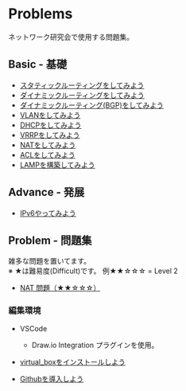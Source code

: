 # Problems

ネットワーク研究会で使用する問題集。

## Basic - 基礎

* [スタティックルーティングをしてみよう](basic_routing01/README.md)
* [ダイナミックルーティングをしてみよう](basic_routing02/README.md)
* [ダイナミックルーティング(BGP)をしてみよう](basic_routing03/README.md)
* [VLANをしてみよう](basic_vlan01/README.md)
* [DHCPをしてみよう](basic_dhcp01/README.md)
* [VRRPをしてみよう](basic_vrrp01/README.md)
* [NATをしてみよう](basic_nat01/README.md)
* [ACLをしてみよう](basic_acl01/README.md)
* [LAMPを構築してみよう](basic_server01/README.md)


## Advance - 発展

* [IPv6やってみよう](advance_ipv601/README.md)


## Problem - 問題集

雑多な問題を置いてます。</br>※ ★は難易度(Difficult)です。
  例★★☆☆☆ = Level 2

* [NAT 問題（★★☆☆☆）](nat/README.md)






### 編集環境

- VSCode
  - Draw.io Integration プラグインを使用。
- [virtual_boxをインストールしよう](virtual_box_install/README.md)

- [Githubを導入しよう](github_install/README.md)
